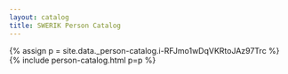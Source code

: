 ```yaml
---
layout: catalog
title: SWERIK Person Catalog
---
```

{% assign p = site.data._person-catalog.i-RFJmo1wDqVKRtoJAz97Trc %}
{% include person-catalog.html p=p %}

